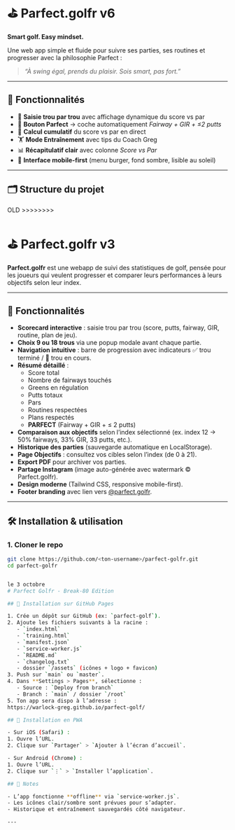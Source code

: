 # ⛳ Parfect.golfr v6
**Smart golf. Easy mindset.**

Une web app simple et fluide pour suivre ses parties, ses routines et progresser avec la philosophie Parfect :
> _“À swing égal, prends du plaisir. Sois smart, pas fort.”_

---

## 🚀 Fonctionnalités
- 🎯 **Saisie trou par trou** avec affichage dynamique du score vs par  
- 💚 **Bouton Parfect** → coche automatiquement *Fairway + GIR + ≤2 putts*  
- 🧮 **Calcul cumulatif** du score vs par en direct  
- 🏋️ **Mode Entraînement** avec tips du Coach Greg  
- 📊 **Récapitulatif clair** avec colonne *Score vs Par*  
- 📱 **Interface mobile-first** (menu burger, fond sombre, lisible au soleil)

---

## 🗂️ Structure du projet


OLD >>>>>>>>

# ⛳️ Parfect.golfr v3

**Parfect.golfr** est une webapp de suivi des statistiques de golf, pensée pour les joueurs qui veulent progresser et comparer leurs performances à leurs objectifs selon leur index.

---

## 🚀 Fonctionnalités

- **Scorecard interactive** : saisie trou par trou (score, putts, fairway, GIR, routine, plan de jeu).
- **Choix 9 ou 18 trous** via une popup modale avant chaque partie.
- **Navigation intuitive** : barre de progression avec indicateurs ✅ trou terminé / 🔵 trou en cours.
- **Résumé détaillé** :
  - Score total
  - Nombre de fairways touchés
  - Greens en régulation
  - Putts totaux
  - Pars
  - Routines respectées
  - Plans respectés
  - **PARFECT** (Fairway + GIR + ≤ 2 putts)
- **Comparaison aux objectifs** selon l’index sélectionné (ex. index 12 → 50% fairways, 33% GIR, 33 putts, etc.).
- **Historique des parties** (sauvegarde automatique en LocalStorage).
- **Page Objectifs** : consultez vos cibles selon l’index (de 0 à 21).
- **Export PDF** pour archiver vos parties.
- **Partage Instagram** (image auto-générée avec watermark © Parfect.golfr).
- **Design moderne** (Tailwind CSS, responsive mobile-first).
- **Footer branding** avec lien vers [@parfect.golfr](https://instagram.com/parfect.golfr).

---

## 🛠️ Installation & utilisation

### 1. Cloner le repo
```bash
git clone https://github.com/<ton-username>/parfect-golfr.git
cd parfect-golfr


le 3 octobre
# Parfect Golfr - Break-80 Edition

## 🚀 Installation sur GitHub Pages

1. Crée un dépôt sur GitHub (ex: `parfect-golf`).
2. Ajoute les fichiers suivants à la racine :
   - `index.html`
   - `training.html`
   - `manifest.json`
   - `service-worker.js`
   - `README.md`
   - `changelog.txt`
   - dossier `/assets` (icônes + logo + favicon)
3. Push sur `main` ou `master`.
4. Dans **Settings > Pages**, sélectionne :
   - Source : `Deploy from branch`
   - Branch : `main` / dossier `/root`
5. Ton app sera dispo à l’adresse :
https://warlock-greg.github.io/parfect-golf/

## 📱 Installation en PWA

- Sur iOS (Safari) :  
1. Ouvre l’URL.  
2. Clique sur `Partager` > `Ajouter à l’écran d’accueil`.  

- Sur Android (Chrome) :  
1. Ouvre l’URL.  
2. Clique sur `⋮` > `Installer l’application`.  

## 📝 Notes

- L’app fonctionne **offline** via `service-worker.js`.  
- Les icônes clair/sombre sont prévues pour s’adapter.  
- Historique et entraînement sauvegardés côté navigateur.  

---

